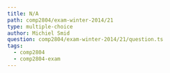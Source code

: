 ```yaml
---
title: N/A
path: comp2804/exam-winter-2014/21
type: multiple-choice
author: Michiel Smid
question: comp2804/exam-winter-2014/21/question.ts
tags:
  - comp2804
  - comp2804-exam
---
```


